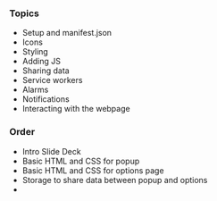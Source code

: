 ### Topics
* Setup and manifest.json
* Icons
* Styling
* Adding JS
* Sharing data
* Service workers
* Alarms
* Notifications
* Interacting with the webpage

### Order
* Intro Slide Deck
* Basic HTML and CSS for popup
* Basic HTML and CSS for options page
* Storage to share data between popup and options
* 

